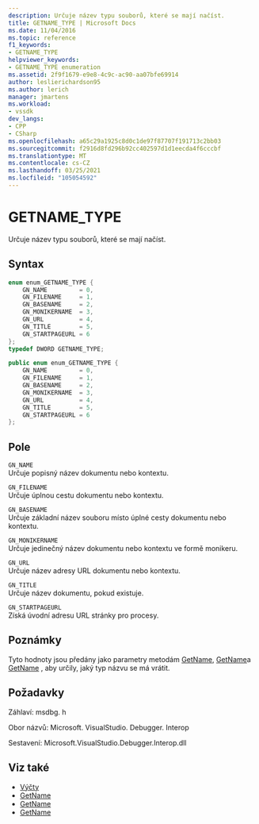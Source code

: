 ```yaml
---
description: Určuje název typu souborů, které se mají načíst.
title: GETNAME_TYPE | Microsoft Docs
ms.date: 11/04/2016
ms.topic: reference
f1_keywords:
- GETNAME_TYPE
helpviewer_keywords:
- GETNAME_TYPE enumeration
ms.assetid: 2f9f1679-e9e8-4c9c-ac90-aa07bfe69914
author: leslierichardson95
ms.author: lerich
manager: jmartens
ms.workload:
- vssdk
dev_langs:
- CPP
- CSharp
ms.openlocfilehash: a65c29a1925c8d0c1de97f87707f191713c2bb03
ms.sourcegitcommit: f2916d8fd296b92cc402597d1d1eecda4f6cccbf
ms.translationtype: MT
ms.contentlocale: cs-CZ
ms.lasthandoff: 03/25/2021
ms.locfileid: "105054592"
---
```

# <a name="getname_type"></a>GETNAME_TYPE
Určuje název typu souborů, které se mají načíst.

## <a name="syntax"></a>Syntax

```cpp
enum enum_GETNAME_TYPE {
    GN_NAME         = 0,
    GN_FILENAME     = 1,
    GN_BASENAME     = 2,
    GN_MONIKERNAME  = 3,
    GN_URL          = 4,
    GN_TITLE        = 5,
    GN_STARTPAGEURL = 6
};
typedef DWORD GETNAME_TYPE;
```

```csharp
public enum enum_GETNAME_TYPE {
    GN_NAME         = 0,
    GN_FILENAME     = 1,
    GN_BASENAME     = 2,
    GN_MONIKERNAME  = 3,
    GN_URL          = 4,
    GN_TITLE        = 5,
    GN_STARTPAGEURL = 6
};
```

## <a name="fields"></a>Pole
`GN_NAME`\
Určuje popisný název dokumentu nebo kontextu.

`GN_FILENAME`\
Určuje úplnou cestu dokumentu nebo kontextu.

`GN_BASENAME`\
Určuje základní název souboru místo úplné cesty dokumentu nebo kontextu.

`GN_MONIKERNAME`\
Určuje jedinečný název dokumentu nebo kontextu ve formě monikeru.

`GN_URL`\
Určuje název adresy URL dokumentu nebo kontextu.

`GN_TITLE`\
Určuje název dokumentu, pokud existuje.

`GN_STARTPAGEURL`\
Získá úvodní adresu URL stránky pro procesy.

## <a name="remarks"></a>Poznámky
Tyto hodnoty jsou předány jako parametry metodám [GetName](../../../extensibility/debugger/reference/idebugdocument2-getname.md), [GetName](../../../extensibility/debugger/reference/idebugdocumentcontext2-getname.md)a [GetName](../../../extensibility/debugger/reference/idebugprocess2-getname.md) , aby určily, jaký typ názvu se má vrátit.

## <a name="requirements"></a>Požadavky
Záhlaví: msdbg. h

Obor názvů: Microsoft. VisualStudio. Debugger. Interop

Sestavení: Microsoft.VisualStudio.Debugger.Interop.dll

## <a name="see-also"></a>Viz také
- [Výčty](../../../extensibility/debugger/reference/enumerations-visual-studio-debugging.md)
- [GetName](../../../extensibility/debugger/reference/idebugdocument2-getname.md)
- [GetName](../../../extensibility/debugger/reference/idebugdocumentcontext2-getname.md)
- [GetName](../../../extensibility/debugger/reference/idebugprocess2-getname.md)
